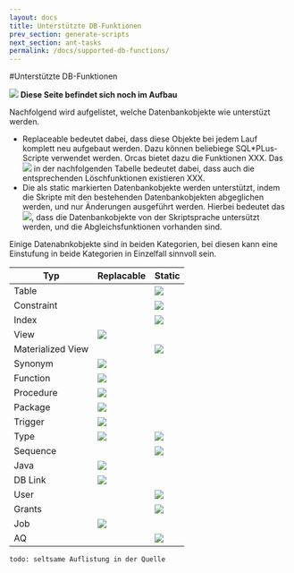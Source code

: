 ```yaml
---
layout: docs
title: Unterstützte DB-Funktionen
prev_section: generate-scripts
next_section: ant-tasks
permalink: /docs/supported-db-functions/
---
```


#Unterstützte DB-Funktionen

![]({{site.baseurl}}/assets/error.png) **Diese Seite befindet sich noch im Aufbau**

Nachfolgend wird aufgelistet, welche Datenbankobjekte wie unterstüzt werden.

- Replaceable bedeutet dabei, dass diese Objekte bei jedem Lauf komplett neu aufgebaut werden. Dazu können beliebiege SQL*PLus-Scripte verwendet werden. Orcas bietet dazu die Funktionen XXX. Das ![]({{site.baseurl}}/assets/check.png) in der nachfolgenden Tabelle bedeutet dabei, dass auch die entsprechenden Löschfunktionen existieren XXX.
- Die als static markierten Datenbankobjekte werden unterstützt, indem die Skripte mit den bestehenden Datenbankobjekten abgeglichen werden, und nur Änderungen ausgeführt werden. Hierbei bedeutet das ![]({{site.baseurl}}/assets/check.png), dass die Datenbankobjekte von der Skriptsprache untersützt werden, und die Abgleichsfunktionen vorhanden sind.

Einige Datenabnkobjekte sind in beiden Kategorien, bei diesen kann eine Einstufung in beide Kategorien in Einzelfall sinnvoll sein.

|Typ|Replacable|Static|
|---|----------|------|
|Table||![]({{site.baseurl}}/assets/check.png)|
|Constraint||![]({{site.baseurl}}/assets/check.png)|
|Index||![](/{{site.baseurl}}assets/check.png)|
|View|![](/{{site.baseurl}}assets/check.png)||
|Materialized View||![]({{site.baseurl}}/assets/error.png)|
|Synonym|![]({{site.baseurl}}/assets/check.png)||
|Function|![]({{site.baseurl}}/assets/check.png)||
|Procedure|![]({{site.baseurl}}/assets/check.png)||
|Package|![]({{site.baseurl}}/assets/check.png)||
|Trigger|![]({{site.baseurl}}/assets/check.png)||
|Type|![]({{site.baseurl}}/assets/check.png)|![]({{site.baseurl}}/assets/error.png)|
|Sequence||![]({{site.baseurl}}/assets/check.png)|
|Java|![]({{site.baseurl}}/assets/error.png)||
|DB Link|![]({{site.baseurl}}/assets/error.png)||
|User||![]({{site.baseurl}}/assets/error.png)|
|Grants||![]({{site.baseurl}}/assets/error.png)|
|Job|![]({{site.baseurl}}/assets/check.png)||
|AQ||![]({{site.baseurl}}/assets/error.png)|

`todo: seltsame Auflistung in der Quelle`
